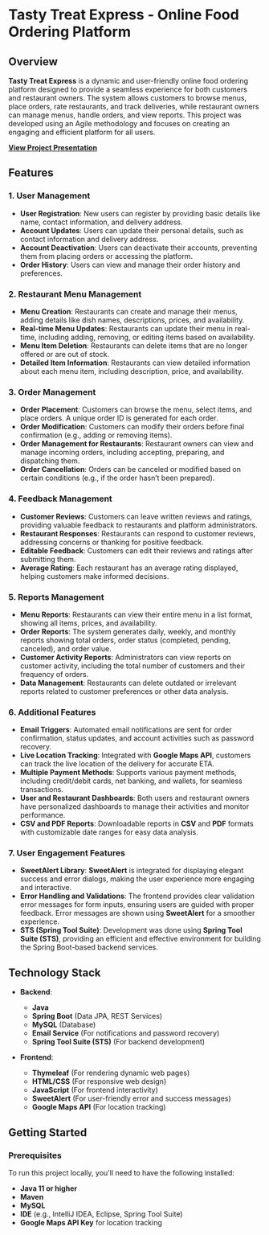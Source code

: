 # Tasty Treat Express - Online Food Ordering Platform

## Overview
**Tasty Treat Express** is a dynamic and user-friendly online food ordering platform designed to provide a seamless experience for both customers and restaurant owners. The system allows customers to browse menus, place orders, rate restaurants, and track deliveries, while restaurant owners can manage menus, handle orders, and view reports. This project was developed using an Agile methodology and focuses on creating an engaging and efficient platform for all users.

[**View Project Presentation**](https://prezi.com/view/cIiSn0JAZuczMYCRpCTK/)

## Features

### 1. **User Management**
   - **User Registration**: New users can register by providing basic details like name, contact information, and delivery address.
   - **Account Updates**: Users can update their personal details, such as contact information and delivery address.
   - **Account Deactivation**: Users can deactivate their accounts, preventing them from placing orders or accessing the platform.
   - **Order History**: Users can view and manage their order history and preferences.

### 2. **Restaurant Menu Management**
   - **Menu Creation**: Restaurants can create and manage their menus, adding details like dish names, descriptions, prices, and availability.
   - **Real-time Menu Updates**: Restaurants can update their menu in real-time, including adding, removing, or editing items based on availability.
   - **Menu Item Deletion**: Restaurants can delete items that are no longer offered or are out of stock.
   - **Detailed Item Information**: Restaurants can view detailed information about each menu item, including description, price, and availability.

### 3. **Order Management**
   - **Order Placement**: Customers can browse the menu, select items, and place orders. A unique order ID is generated for each order.
   - **Order Modification**: Customers can modify their orders before final confirmation (e.g., adding or removing items).
   - **Order Management for Restaurants**: Restaurant owners can view and manage incoming orders, including accepting, preparing, and dispatching them.
   - **Order Cancellation**: Orders can be canceled or modified based on certain conditions (e.g., if the order hasn’t been prepared).

### 4. **Feedback Management**
   - **Customer Reviews**: Customers can leave written reviews and ratings, providing valuable feedback to restaurants and platform administrators.
   - **Restaurant Responses**: Restaurants can respond to customer reviews, addressing concerns or thanking for positive feedback.
   - **Editable Feedback**: Customers can edit their reviews and ratings after submitting them.
   - **Average Rating**: Each restaurant has an average rating displayed, helping customers make informed decisions.

### 5. **Reports Management**
   - **Menu Reports**: Restaurants can view their entire menu in a list format, showing all items, prices, and availability.
   - **Order Reports**: The system generates daily, weekly, and monthly reports showing total orders, order status (completed, pending, canceled), and order value.
   - **Customer Activity Reports**: Administrators can view reports on customer activity, including the total number of customers and their frequency of orders.
   - **Data Management**: Restaurants can delete outdated or irrelevant reports related to customer preferences or other data analysis.

### 6. **Additional Features**
   - **Email Triggers**: Automated email notifications are sent for order confirmation, status updates, and account activities such as password recovery.
   - **Live Location Tracking**: Integrated with **Google Maps API**, customers can track the live location of the delivery for accurate ETA.
   - **Multiple Payment Methods**: Supports various payment methods, including credit/debit cards, net banking, and wallets, for seamless transactions.
   - **User and Restaurant Dashboards**: Both users and restaurant owners have personalized dashboards to manage their activities and monitor performance.
   - **CSV and PDF Reports**: Downloadable reports in **CSV** and **PDF** formats with customizable date ranges for easy data analysis.

### 7. **User Engagement Features**
   - **SweetAlert Library**: **SweetAlert** is integrated for displaying elegant success and error dialogs, making the user experience more engaging and interactive.
   - **Error Handling and Validations**: The frontend provides clear validation error messages for form inputs, ensuring users are guided with proper feedback. Error messages are shown using **SweetAlert** for a smoother experience.
   - **STS (Spring Tool Suite)**: Development was done using **Spring Tool Suite (STS)**, providing an efficient and effective environment for building the Spring Boot-based backend services.

## Technology Stack

- **Backend**:
  - **Java**
  - **Spring Boot** (Data JPA, REST Services)
  - **MySQL** (Database)
  - **Email Service** (For notifications and password recovery)
  - **Spring Tool Suite (STS)** (For backend development)

- **Frontend**:
  - **Thymeleaf** (For rendering dynamic web pages)
  - **HTML/CSS** (For responsive web design)
  - **JavaScript** (For frontend interactivity)
  - **SweetAlert** (For user-friendly error and success messages)
  - **Google Maps API** (For location tracking)

## Getting Started

### Prerequisites
To run this project locally, you'll need to have the following installed:

- **Java 11 or higher**
- **Maven**
- **MySQL**
- **IDE** (e.g., IntelliJ IDEA, Eclipse, Spring Tool Suite)
- **Google Maps API Key** for location tracking
  

